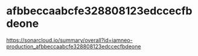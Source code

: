 # afbbeccaabcfe328808123edccecfbdeone
https://sonarcloud.io/summary/overall?id=iamneo-production_afbbeccaabcfe328808123edccecfbdeone






